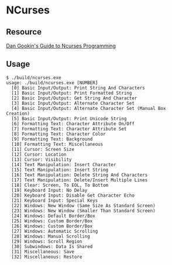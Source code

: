 # NCurses
## Resource
[Dan Gookin's Guide to Ncurses Programming](https://www.amazon.com/Dan-Gookins-Guide-Ncurses-Programming/dp/1549682571/ref=tmm_pap_swatch_0?_encoding=UTF8&dib_tag=AUTHOR&dib=eyJ2IjoiMSJ9.NXeSUHZfTXTI_PdX5Dr9OsgSjdHu-AT_-85CvdYB7bo-FIQxc0DgG-G-2i1tdkREsb8bXOdw1GVEw1g0QRoXzxHar_bDASFu9TvLJhbNSNVYZJkdsc-z52JsZ_7t3oFwKdtL60wGU90ybYgsDIRHrlNdSGWepDCu9oXDcl24uaTqbGV31XpEGfzPlp3-nOm1cSLMHqSG_K5O5tw6I9dN30koS8rlPA75C0zcf03dFyw.16TN9ZnCZ4tTa4Np8aJjC2NaTewGQJZ9rASEwP3cMyM&qid=&sr=)
## Usage
```
$ ./build/ncurses.exe
usage: ./build/ncurses.exe [NUMBER]
  [0] Basic Input/Output: Print String And Characters
  [1] Basic Input/Output: Print Formatted String
  [2] Basic Input/Output: Get String And Character
  [3] Basic Input/Output: Alternate Character Set
  [4] Basic Input/Output: Alternate Character Set (Manual Box Creation)
  [5] Basic Input/Output: Print Unicode String
  [6] Formatting Text: Character Attribute On/Off
  [7] Formatting Text: Character Attribute Set
  [8] Formatting Text: Character Color
  [9] Formatting Text: Background
  [10] Formatting Text: Miscellaneous
  [11] Cursor: Screen Size
  [12] Cursor: Location
  [13] Cursor: Visibility
  [14] Text Manipulation: Insert Character
  [15] Text Manipulation: Insert String
  [16] Text Manipulation: Delete String And Characters
  [17] Text Manipulation: Delete/Insert Multiple Lines
  [18] Clear: Screen, To EOL, To Bottom
  [19] Keyboard Input: No Delay
  [20] Keyboard Input: Disable Get Character Echo
  [21] Keyboard Input: Special Keys
  [22] Windows: New Window (Same Size As Standard Screen)
  [23] Windows: New Window (Smaller Than Standard Screen)
  [24] Windows: Default Border/Box
  [25] Windows: Custom Border/Box
  [26] Windows: Custom Border/Box
  [27] Windows: Automatic Scrolling
  [28] Windows: Manual Scrolling
  [29] Windows: Scroll Region
  [30] Subwindows: Data Is Shared
  [31] Miscellaneous: Save
  [32] Miscellaneous: Restore
```